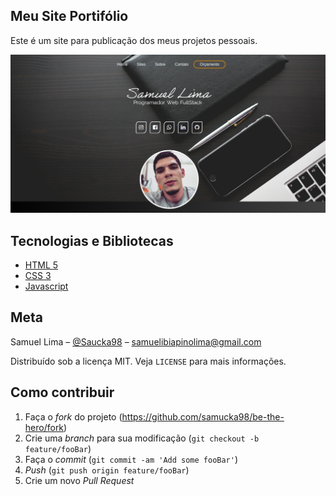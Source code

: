 ## Meu Site Portifólio

Este é um site para publicação dos meus projetos pessoais.

![](/img/home.png)


## Tecnologias e Bibliotecas

* [HTML 5](https://www.w3schools.com/html/html5_intro.asp)
* [CSS 3](https://www.w3schools.com/css/)
* [Javascript](https://www.w3schools.com/js/)


## Meta

Samuel Lima – [@Saucka98](https://www.linkedin.com/in/samuel-ibiapino-lima-44847611b) – samuelibiapinolima@gmail.com

Distribuído sob a licença MIT. Veja `LICENSE` para mais informações.


## Como contribuir

1. Faça o _fork_ do projeto (<https://github.com/samucka98/be-the-hero/fork>)
2. Crie uma _branch_ para sua modificação (`git checkout -b feature/fooBar`)
3. Faça o _commit_ (`git commit -am 'Add some fooBar'`)
4. _Push_ (`git push origin feature/fooBar`)
5. Crie um novo _Pull Request_

